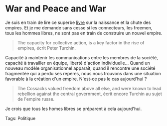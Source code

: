 # War and Peace and War

Je suis en train de lire ce superbe [livre](http://www.amazon.fr/exec/obidos/ASIN/0131499963/qid=1144749951/sr=1-5/ref=sr_1_9_5/403-4372734-8913249) sur la naissance et la chute des empires. Et je me demande sans cesse si les connecteurs, les freemen, tous les hommes libres, ne sont pas en train de construire un nouvel empire.

> The capacity for collective action, is a key factor in the rise of empires, écrit Peter Turchin.

Capacité à maintenir les communications entre les membres de la société, capacité à travailler en équipe, liberté d'action individuelle... Quand un nouveau modèle organisationnel apparaît, quand il rencontre une société fragmentée qui a perdu ses repères, nous nous trouvons dans une situation favorable à la création d'un empire. N'est-ce pas le cas aujourd'hui ?

> The Cossacks valued freedom above all else, and were known to lead rebellion against the central government, écrit encore Turchin au sujet de l'empire russe.

 Je crois que tous les homes libres se préparent à cela aujourd'hui.

Tags: Politique